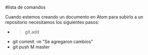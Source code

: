 #lista de comandos 

Cuando estemos creando un documento en Atom para 
subirlo a un repositorio necesitamos los siguientes pasos:

* >git.add
* git commit -m "Se agregaron cambios"
* git push M master
